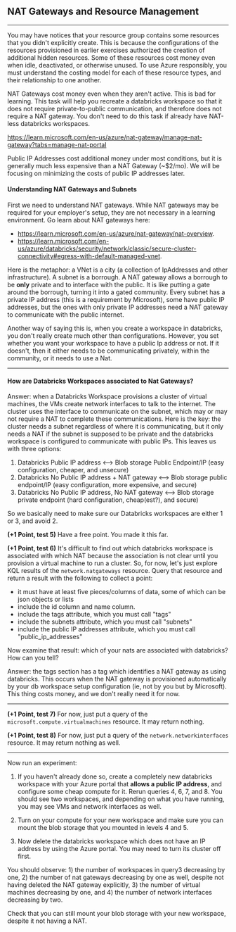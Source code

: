 ## NAT Gateways and Resource Management

---

You may have notices that your resource group contains some resources that you didn't explicitly create. This is because the configurations of the resources provisioned in earlier exercises authorized the creation of additional hidden resources. Some of these resources cost money even when idle, deactivated, or otherwise unused. To use Azure responsibly, you must understand the costing model for each of these resource types, and their relationship to one another.

NAT Gateways cost money even when they aren't active. This is bad for learning. This task will help you recreate a databricks workspace so that it does not require private-to-public communication, and therefore does not require a NAT gateway. You don't need to do this task if already have NAT-less databricks workspaces.

https://learn.microsoft.com/en-us/azure/nat-gateway/manage-nat-gateway?tabs=manage-nat-portal

Public IP Addresses cost additional money under most conditions, but it is generally much less expensive than a NAT Gateway (~$2/mo). We will be focusing on minimizing the costs of public IP addresses later.

#### Understanding NAT Gateways and Subnets

First we need to understand NAT gateways. While NAT gateways may be required for your employer's setup, they are not necessary in a learning environment. Go learn about NAT gateways here:
- https://learn.microsoft.com/en-us/azure/nat-gateway/nat-overview.
- https://learn.microsoft.com/en-us/azure/databricks/security/network/classic/secure-cluster-connectivity#egress-with-default-managed-vnet.

Here is the metaphor: a VNet is a city (a collection of IpAddresses and other infrastructure). A subnet is a borrough. A NAT gateway allows a borrough to be __only__ private and to interface with the public. It is like putting a gate around the borrough, turning it into a gated community. Every subnet has a private IP address (this is a requirement by Microsoft), some have public IP addresses, but the ones with only private IP addresses need a NAT gateway to communicate with the public internet.

Another way of saying this is, when you create a workspace in databricks, you don't really create much other than configurations. However, you set whether you want your workspace to have a public Ip address or not. If it doesn't, then it either needs to be communicating privately, within the community, or it needs to use a Nat.

---

#### How are Databricks Workspaces associated to Nat Gateways?

Answer: when a Databricks Workspace provisions a cluster of virtual machines, the VMs create network interfaces to talk to the internet. The cluster uses the interface to communicate on the subnet, which may or may not require a NAT to complete these communications. Here is the key: the cluster needs a subnet regardless of where it is communicating, but it only needs a NAT if the subnet is supposed to be private and the databricks workspace is configured to communicate with public IPs. This leaves us with three options:

1. Databricks Public IP address <--> Blob storage Public Endpoint/IP (easy configuration, cheaper, and unsecure)
2. Databricks No Public IP address + NAT gateway <--> Blob storage public endpoint/IP (easy configuration, more expensive, and secure)
3. Databricks No Public IP address, No NAT gateway <--> Blob storage private endpoint (hard configuration, cheap(est?), and secure)

So we basically need to make sure our Databricks workspaces are either 1 or 3, and avoid 2.

__(+1 Point, test 5)__ Have a free point. You made it this far.

__(+1 Point, test 6)__ It's difficult to find out which databricks workspace is associated with which NAT because the association is not clear until you provision a virtual machine to run a cluster. So, for now, let's just explore KQL results of the `network.natgateways` resource. Query that resource and return a result with the following to collect a point:

- it must have at least five pieces/columns of data, some of which can be json objects or lists
- include the id column and name column.
- include the tags attribute, which you must call "tags"
- include the subnets attribute, which you must call "subnets"
- include the public IP addresses attribute, which you must call "public_ip_addresses"

Now examine that result: which of your nats are associated with databricks? How can you tell?

Answer: the tags section has a tag which identifies a NAT gateway as using databricks. This occurs when the NAT gateway is provisioned automatically by your db workspace setup configuration (ie, not by you but by Microsoft). This thing costs money, and we don't really need it for now.

---

__(+1 Point, test 7)__ For now, just put a query of the `microsoft.compute.virtualmachines` resource. It may return nothing.

__(+1 Point, test 8)__ For now, just put a query of the `network.networkinterfaces` resource. It may return nothing as well.

---

Now run an experiment:

1) If you haven't already done so, create a completely new databricks workspace with your Azure portal that __allows a public IP address__, and configure some cheap compute for it. Rerun queries 4, 6, 7, and 8. You should see two workspaces, and depending on what you have running, you may see VMs and network interfaces as well.

2) Turn on your compute for your new workspace and make sure you can mount the blob storage that you mounted in levels 4 and 5.

3) Now delete the databricks workspace which does not have an IP address by using the Azure portal. You may need to turn its cluster off first.

You should observe: 1) the number of workspaces in query3 decreasing by one, 2) the number of nat gateways decreasing by one as well, despite not having deleted the NAT gateway explicitly, 3) the number of virtual machines decreasing by one, and 4) the number of network interfaces decreasing by two.

Check that you can still mount your blob storage with your new workspace, despite it not having a NAT.